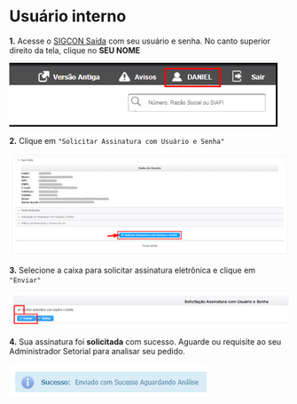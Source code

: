 # Usuário interno

**1.** Acesse o [SIGCON Saída](https://sigconsaida.mg.gov.br/) com seu usuário e senha. No canto superior direito da tela, clique no **SEU NOME**

![](<../../../.gitbook/assets/image (37).png>)

**2.** Clique em `"Solicitar Assinatura com Usuário e Senha"`&#x20;

![](<../../../.gitbook/assets/image (433).png>)

**3.** Selecione a caixa para solicitar assinatura eletrônica e clique em `"Enviar"`&#x20;

![](<../../../.gitbook/assets/image (504) (1).png>)

**4.** Sua assinatura foi **solicitada** com sucesso. Aguarde ou requisite ao seu Administrador Setorial para analisar seu pedido.

![](<../../../.gitbook/assets/image (434).png>)

